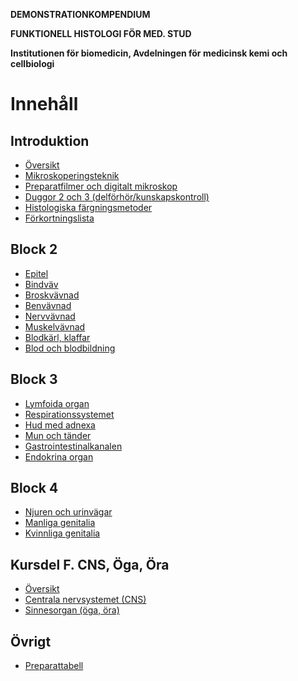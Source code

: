 **DEMONSTRATIONKOMPENDIUM**

**FUNKTIONELL HISTOLOGI FÖR MED. STUD**

**Institutionen för biomedicin, Avdelningen för medicinsk kemi och cellbiologi**

# Innehåll

## Introduktion

- [Översikt](introduktion.md)
- [Mikroskoperingsteknik](introduktion.md#mikroskoperingsteknik)
- [Preparatfilmer och digitalt mikroskop](introduktion.md#preparatfilmer-och-digitalt-mikroskop)
- [Duggor 2 och 3 (delförhör/kunskapskontroll)](introduktion.md#duggor-2-och-3-delförhörkunskapskontroll)
- [Histologiska färgningsmetoder](introduktion.md#histologiska-färgningsmetoder)
- [Förkortningslista](introduktion.md#förkortningslista)

## Block 2

- [Epitel](Epitel.md#epitel)
- [Bindväv](bindväv.md#bindvav)
- [Broskvävnad](broskvävnad.md#broskvavnad)
- [Benvävnad](benvävnad.md#benvavnad)
- [Nervvävnad](Nervävnad.md#nervvavnad)
- [Muskelvävnad](muskelvävnad.md#muskelvavnad)
- [Blodkärl, klaffar](blodkärl-klaffar.md#blodkarl-klaffar)
- [Blod och blodbildning](blod-och-blodbildning.md#blod-och-blodbildning)

## Block 3

- [Lymfoida organ](Lymfoida%20organ.md#lymfoida-organ)
- [Respirationssystemet](respirationssystemet.md#respirationssystemet)
- [Hud med adnexa](hud-med-adnexa.md#hud-med-adnexa)
- [Mun och tänder](Mun%20och%20Tänder.md#mun-och-tander)
- [Gastrointestinalkanalen](gastrointestinalkanalen.md#gastrointestinalkanalen)
- [Endokrina organ](endokrina-organ.md#endokrina-organ)

## Block 4

- [Njuren och urinvägar](Njuren%20och%20Urinvägar.md#njuren-och-urinvagar)
- [Manliga genitalia](Manliga%20Genitalia.md#manliga-genitalia)
- [Kvinnliga genitalia](kvinnliga-genitalia.md#kvinnliga-genitalia)

## Kursdel F. CNS, Öga, Öra

- [Översikt](centrala-nervsystemet.md)
- [Centrala nervsystemet (CNS)](centrala-nervsystemet.md#centrala-nervsystemet)
- [Sinnesorgan (öga, öra)](sinnesorgan.md#sinnesorgan)

## Övrigt

- [Preparattabell](Preparattabell.md#preparattabell)
